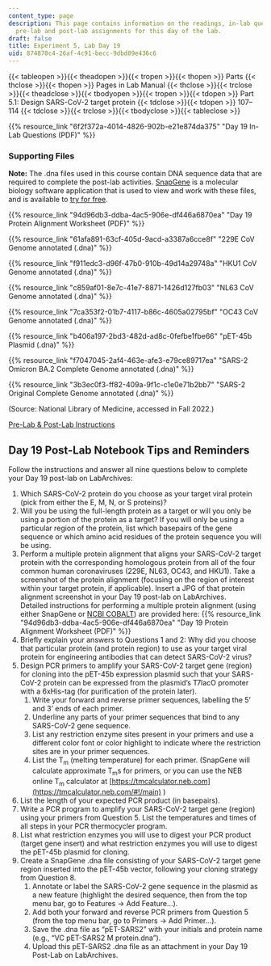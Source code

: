 ```yaml
---
content_type: page
description: This page contains information on the readings, in-lab questions, and
  pre-lab and post-lab assignments for this day of the lab.
draft: false
title: Experiment 5, Lab Day 19
uid: 874870c4-26af-4c91-becc-9dbd89e436c6
---
```

{{< tableopen >}}{{< theadopen >}}{{< tropen >}}{{< thopen >}}
Parts
{{< thclose >}}{{< thopen >}}
Pages in Lab Manual
{{< thclose >}}{{< trclose >}}{{< theadclose >}}{{< tbodyopen >}}{{< tropen >}}{{< tdopen >}}
Part 5.1: Design SARS-CoV-2 target protein
{{< tdclose >}}{{< tdopen >}}
107–114
{{< tdclose >}}{{< trclose >}}{{< tbodyclose >}}{{< tableclose >}}

{{% resource_link "6f2f372a-4014-4826-902b-e21e874da375" "Day 19 In-Lab Questions (PDF)" %}}

### Supporting Files

**Note:** The .dna files used in this course contain DNA sequence data that are required to complete the post-lab activities. [SnapGene](https://www.snapgene.com/) is a molecular biology software application that is used to view and work with these files, and is available to [try for free](https://www.snapgene.com/free-trial). 

{{% resource_link "94d96db3-ddba-4ac5-906e-df446a6870ea" "Day 19 Protein Alignment Worksheet (PDF)" %}}

{{% resource_link "61afa891-63cf-405d-9acd-a3387a6cce8f" "229E CoV Genome annotated (.dna)" %}}

{{% resource_link "f911edc3-d96f-47b0-910b-49d14a29748a" "HKU1 CoV Genome annotated (.dna)" %}}

{{% resource_link "c859af01-8e7c-41e7-8871-1426d127fb03" "NL63 CoV Genome annotated (.dna)" %}}

{{% resource_link "7ca353f2-01b7-4117-b86c-4605a02795bf" "OC43 CoV Genome annotated (.dna)" %}}

{{% resource_link "b406a197-2bd3-482d-ad8c-0fefbe1fbe66" "pET-45b Plasmid (.dna)" %}}

{{% resource_link "f7047045-2af4-463e-afe3-e79ce89717ea" "SARS-2 Omicron BA.2 Complete Genome annotated (.dna)" %}}

{{% resource_link "3b3ec0f3-ff82-409a-9f1c-c1e0e71b2bb7" "SARS-2 Original Complete Genome annotated (.dna)" %}}

(Source: National Library of Medicine, accessed in Fall 2022.)

[Pre-Lab & Post-Lab Instructions](https://draft.ocw.mit.edu/courses/7-003-applied-molecular-biology-lab-spring-2022/pages/lab-notebook-instructions/)

## Day 19 Post-Lab Notebook Tips and Reminders

Follow the instructions and answer all nine questions below to complete your Day 19 post-lab on LabArchives:

1. Which SARS-CoV-2 protein do you choose as your target viral protein (pick from either the E, M, N, or S proteins)?
2. Will you be using the full-length protein as a target or will you only be using a portion of the protein as a target? If you will only be using a particular region of the protein, list which basepairs of the gene sequence or which amino acid residues of the protein sequence you will be using.
3. Perform a multiple protein alignment that aligns your SARS-CoV-2 target protein with the corresponding homologous protein from all of the four common human coronaviruses (229E, NL63, OC43, and HKU1). Take a screenshot of the protein alignment (focusing on the region of interest within your target protein, if applicable). Insert a JPG of that protein alignment screenshot in your Day 19 post-lab on LabArchives.                    
    Detailed instructions for performing a multiple protein alignment (using either SnapGene or [NCBI COBALT](https://www.ncbi.nlm.nih.gov/tools/cobalt/re_cobalt.cgi)) are provided here: {{% resource_link "94d96db3-ddba-4ac5-906e-df446a6870ea" "Day 19 Protein Alignment Worksheet (PDF)" %}}
4. Briefly explain your answers to Questions 1 and 2: Why did you choose that particular protein (and protein region) to use as your target viral protein for engineering antibodies that can detect SARS-CoV-2 virus?
5. Design PCR primers to amplify your SARS-CoV-2 target gene (region) for cloning into the pET-45b expression plasmid such that your SARS-CoV-2 protein can be expressed from the plasmid’s T7lacO promoter with a 6xHis-tag (for purification of the protein later).
    1. Write your forward and reverse primer sequences, labelling the 5’ and 3’ ends of each primer.
    2. Underline any parts of your primer sequences that bind to any SARS-CoV-2 gene sequence.
    3. List any restriction enzyme sites present in your primers and use a different color font or color highlight to indicate where the restriction sites are in your primer sequences.
    4. List the T<sub>m</sub> (melting temperature) for each primer. (SnapGene will calculate approximate T<sub>m</sub>s for primers, or you can use the NEB online T<sub>m</sub> calculator at [https://tmcalculator.neb.com](https://tmcalculator.neb.com/#!/main) )
6. List the length of your expected PCR product (in basepairs).
7. Write a PCR program to amplify your SARS-CoV-2 target gene (region) using your primers from Question 5. List the temperatures and times of all steps in your PCR thermocycler program.
8. List what restriction enzymes you will use to digest your PCR product (target gene insert) and what restriction enzymes you will use to digest the pET-45b plasmid for cloning.
9. Create a SnapGene .dna file consisting of your SARS-CoV-2 target gene region inserted into the pET-45b vector, following your cloning strategy from Question 8.
    1. Annotate or label the SARS-CoV-2 gene sequence in the plasmid as a new feature (highlight the desired sequence, then from the top menu bar, go to Features → Add Feature…).
    2. Add both your forward and reverse PCR primers from Question 5 (from the top menu bar, go to Primers → Add Primer…).
    3. Save the .dna file as “pET-SARS2” with your initials and protein name (e.g., “VC pET-SARS2 M protein.dna”).
    4. Upload this pET-SARS2 .dna file as an attachment in your Day 19 Post-Lab on LabArchives.